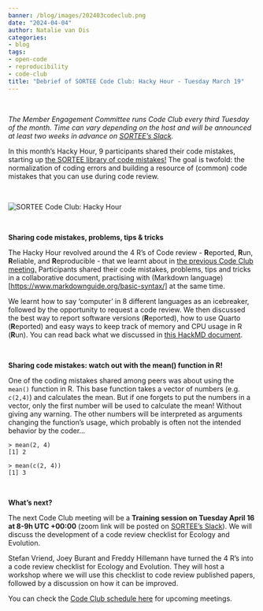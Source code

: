 ```yaml
---
banner: /blog/images/202403codeclub.png
date: "2024-04-04"
author: Natalie van Dis
categories:
- blog
tags: 
- open-code
- reproducibility
- code-club
title: "Debrief of SORTEE Code Club: Hacky Hour - Tuesday March 19" 
---
```

&nbsp;

*The Member Engagement Committee runs Code Club every third Tuesday of the month. Time can vary depending on the host and will be announced at least two weeks in advance on [SORTEE’s Slack](https://sortee.org/join).*

In this month’s Hacky Hour, 9 participants shared their code mistakes, starting up [the SORTEE library of code mistakes!](https://docs.google.com/presentation/d/12QN3WUc5v1Df7OArEox2U7l_N_qnHHuwzjCYiI4idC8/edit?usp=sharing) The goal is twofold: the normalization of coding errors and building a resource of (common) code mistakes that you can use during code review.

&nbsp;

![SORTEE Code Club: Hacky Hour](/blog/images/202403codeclub.png)

&nbsp;

**Sharing code mistakes, problems, tips & tricks**

The Hacky Hour revolved around the 4 R’s of Code review - **R**eported, **R**un, **R**eliable, and **R**eproducible - that we learnt about in [the previous Code Club meeting.](https://www.sortee.org/blog/2024/03/06/2024_code_club_kickoff/) Participants shared their code mistakes, problems, tips and tricks in a collaborative document, practising with (Markdown language)[https://www.markdownguide.org/basic-syntax/] at the same time.

We learnt how to say ‘computer’ in 8 different languages as an icebreaker, followed by the opportunity to request a code review. We then discussed the best way to report software versions (**R**eported), how to use Quarto (**R**eported) and easy ways to keep track of memory and CPU usage in R (**R**un). You can read back what we discussed in [this HackMD document](https://hackmd.io/Pj5KsJSzQduk4zEYmlmkmg).

&nbsp;

**Sharing code mistakes: watch out with the mean() function in R!**

One of the coding mistakes shared among peers was about using the `mean()` function in R. This base function takes a vector of numbers (e.g. `c(2,4)`) and calculates the mean. But if one forgets to put the numbers in a vector, only the first number will be used to calculate the mean! Without giving any warning. The other numbers will be interpreted as arguments changing the function’s usage, which probably is often not the intended behavior by the coder…

```
> mean(2, 4)
[1] 2

> mean(c(2, 4))
[1] 3

```

&nbsp;

**What’s next?**

The next Code Club meeting will be a **Training session on Tuesday April 16 at 8-9h UTC +00:00** (zoom link will be posted on [SORTEE’s Slack](https://sortee.org/join)). We will discuss the development of a code review checklist for Ecology and Evolution.

Stefan Vriend, Joey Burant and Freddy Hillemann have turned the 4 R’s into a code review checklist for Ecology and Evolution. They will host a workshop where we will use this checklist to code review published papers, followed by a discussion on how it can be improved. 

You can check the [Code Club schedule here](https://docs.google.com/spreadsheets/d/1rOOOE7ghPduwtFftG0DJJf0DXVigAdcmQ0xdEwbKQXo/edit?usp=sharing) for upcoming meetings.
